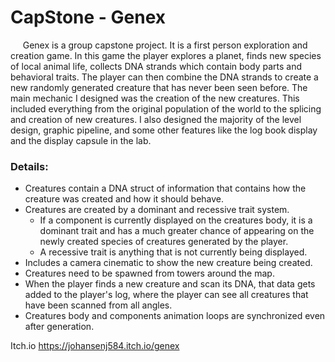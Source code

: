 # CapStone - Genex
     Genex is a group capstone project. It is a first person exploration and creation game. In this game the player explores a planet, finds new species of local animal life, collects DNA strands which contain body parts and behavioral traits. The player can then combine the DNA strands to create a new randomly generated creature that has never been seen before. The main mechanic I designed was the creation of the new creatures. This included everything from the original population of the world to the splicing and creation of new creatures. I also designed the majority of the level design, graphic pipeline, and some other features like the log book display and the display capsule in the lab. 
 ### Details: 
 * Creatures contain a DNA struct of information that contains how the creature was created and how it should behave.
* Creatures are created by a dominant and recessive trait system.
  * If a component is currently displayed on the creatures body, it is a dominant trait and has a much greater chance of appearing on the newly created species of creatures generated by the player.
  * A recessive trait is anything that is not currently being displayed.
* Includes a camera cinematic to show the new creature being created.
* Creatures need to be spawned from towers around the map.
* When the player finds a new creature and scan its DNA, that data gets added to the player's log, where the player can see all creatures that have been scanned from all angles.
* Creatures body and components animation loops are synchronized even after generation.

Itch.io https://johansenj584.itch.io/genex

